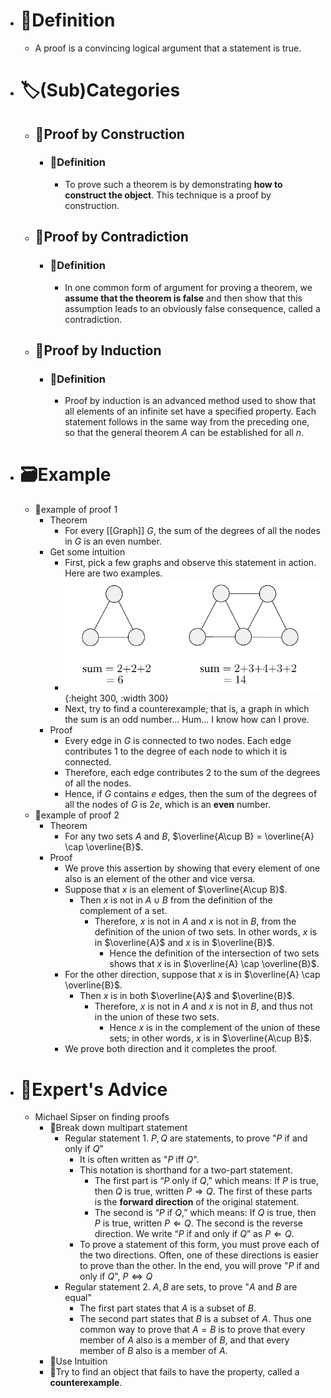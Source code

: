- # 📝Definition
	- A proof is a convincing logical argument that a statement is true.
- # 🏷(Sub)Categories
	- ## 📌Proof by Construction
		- ### 📝Definition
			- To prove such a theorem is by demonstrating **how to construct the object**. This technique is a proof by construction.
	- ## 📌Proof by Contradiction
		- ### 📝Definition
			- In one common form of argument for proving a theorem, we **assume that the theorem is false** and then show that this assumption leads to an obviously false consequence, called a contradiction.
	- ## 📌Proof by Induction
		- ### 📝Definition
			- Proof by induction is an advanced method used to show that all elements of an infinite set have a specified property. Each statement follows in
			  the same way from the preceding one, so that the general theorem $A$ can be established for all $n$.
- # 🗃Example
	- 📌example of proof 1
		- Theorem
			- For every [[Graph]] $G$, the sum of the degrees of all the nodes in $G$ is an even number.
		- Get some intuition
			- First, pick a few graphs and observe this statement in action. Here are two examples.
			- ![name](../assets/degree_of_graph_even.png){:height 300, :width 300}
			- Next, try to find a counterexample; that is, a graph in which the sum is an odd number... Hum... I know how can I prove.
		- Proof
			- Every edge in $G$ is connected to two nodes. Each edge contributes $1$ to the degree of each node to which it is connected.
			- Therefore, each edge contributes $2$ to the sum of the degrees of all the nodes.
			- Hence, if $G$ contains $e$ edges, then the sum of the degrees of all the nodes of $G$ is $2e$, which is an **even** number.
	- 📌example of proof 2
		- Theorem
			- For any two sets $A$ and $B$, $\overline{A\cup B} = \overline{A} \cap \overline{B}$.
		- Proof
			- We prove this assertion by showing that every element of one also is an element of the other and vice versa.
			- Suppose that $x$ is an element of $\overline{A\cup B}$.
				- Then $x$ is not in $A\cup B$ from the definition of the complement of a set.
					- Therefore, $x$ is not in $A$ and $x$ is not in $B$, from the definition of the union of two sets. In other words, $x$ is in $\overline{A}$ and $x$ is in $\overline{B}$.
						- Hence the definition of the intersection of two sets shows that $x$ is in $\overline{A} \cap \overline{B}$.
			- For the other direction, suppose that $x$ is in $\overline{A} \cap \overline{B}$.
				- Then $x$ is in both $\overline{A}$ and $\overline{B}$.
					- Therefore, $x$ is not in $A$ and $x$ is not in $B$, and thus not in the union of these two sets.
						- Hence $x$ is in the complement of the union of these sets; in other words, $x$ is in $\overline{A\cup B}$.
			- We prove both direction and it completes the proof.
- # 🥼Expert's Advice
	- Michael Sipser on finding proofs
		- 📌Break down multipart statement
			- Regular statement 1. $P,Q$ are statements, to prove "$P$ if and only if $Q$”
				- It is often written as "$P$ iff $Q$".
				- This notation is shorthand for a two-part statement.
					- The first part is “$P$ only if $Q$,” which means: If $P$ is true, then $Q$ is true, written $P\Rightarrow Q$. The first of these parts is the **forward direction** of the original statement.
					- The second is “$P$ if $Q$,” which means: If $Q$ is true, then $P$ is true, written $P\Leftarrow Q$.  The second is the reverse direction. We write “$P$ if and only if $Q$” as $P\Leftarrow Q$.
				- To prove a statement of this form, you must prove each of the two directions. Often, one of these directions is easier to prove than the other. In the end, you will prove "$P$ if and only if $Q$", $P\iff Q$
			- Regular statement 2. $A,B$ are sets, to prove "$A$ and $B$ are equal"
				- The first part states that $A$ is a subset of $B$.
				- The second part states that $B$ is a subset of $A$. Thus one common way to prove that $A = B$ is to prove that every member of $A$ also is a member of $B$, and that every member of $B$ also is a member of $A$.
		- 📌Use Intuition
		- 📌Try to find an object that fails to have the property, called a **counterexample**.